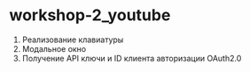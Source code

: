 # workshop-2_youtube
1. Реализование клавиатуры
2. Модальное окно
3. Получение API ключи и ID клиента авторизации OAuth2.0

